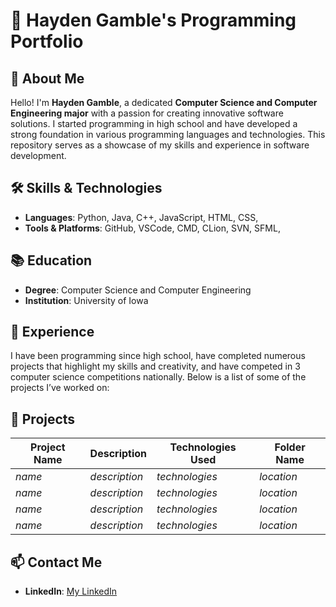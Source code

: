 # 🌟 Hayden Gamble's Programming Portfolio

## 👋 About Me
Hello! I'm **Hayden Gamble**, a dedicated **Computer Science and Computer Engineering major** with a passion for creating innovative software solutions. I started programming in high school and have developed a strong foundation in various programming languages and technologies. This repository serves as a showcase of my skills and experience in software development.

## 🛠️ Skills & Technologies
- **Languages**: Python, Java, C++, JavaScript, HTML, CSS, 
- **Tools & Platforms**: GitHub, VSCode, CMD, CLion, SVN, SFML, 

## 📚 Education
- **Degree**: Computer Science and Computer Engineering
- **Institution**: University of Iowa

## 💼 Experience
I have been programming since high school, have completed numerous projects that highlight my skills and creativity, and have competed in 3 computer science competitions nationally. Below is a list of some of the projects I’ve worked on:

## 🚀 Projects
| Project Name | Description | Technologies Used | Folder Name |
|--------------|-------------|-------------------|------|
| *name* | *description* | *technologies* | *location* |
| *name* | *description* | *technologies* | *location* |
| *name* | *description* | *technologies* | *location* |
| *name* | *description* | *technologies* | *location* |

## 📫 Contact Me
- **LinkedIn**: [My LinkedIn](https://www.linkedin.com/in/haydencg93/)
